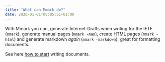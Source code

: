 ```yaml
---
title: "What can Mmark do?"
date: 2020-01-01T08:05:51+01:00
---
```


With Mmark you can, generate Internet-Drafts when writing for the IETF (`mmark`), generate manual
pages (`mmark -man`), create HTML pages (`mmark -html`) and generate markdown *again* (`mmark
-markdown`); great for formatting documents.

See here [how to start](https://mmark.miek.nl/post/start/) writing documents.
